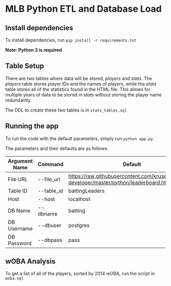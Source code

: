 # MLB Python ETL and Database Load

## Install dependencies
To install dependencies, run `pip install -r requirements.txt`

**Note: Python 3 is required**

## Table Setup
There are two tables where data will be stored, *players* and *stats*.
The *players* table stores player IDs and the names of players, while the *stats* table stores all of the statistics found in the HTML file. This allows for multiple years of data to be stored in *stats* without storing the player name redundantly.

The DDL to create these two tables is in `stats_tables.sql`

## Running the app
To run the code with the default parameters, simply run `python app.py`.

The parameters and their defaults are as follows:

|Argument Name|Command|Default|
|--------|--------|-------|
|File URL|--file_url|https://raw.githubusercontent.com/kruser/interview-developer/master/python/leaderboard.html
|Table ID|--table_id|battingLeaders|
|Host|--host|localhost|
|DB Name|--dbname|batting|
|DB Username|--dbuser|postgres|
|DB Password|--dbpass|pass|

## wOBA Analysis
To get a list of all of the players, sorted by 2014 wOBA, run the script in `woba.sql`
